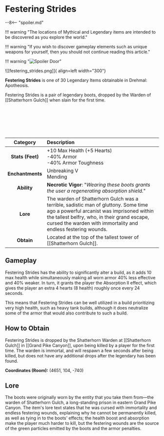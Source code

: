 # Festering Strides

--8<-- "spoiler.md"

!!! warning "The locations of Mythical and Legendary items are intended to be discovered as you explore the world."

!!! warning "If you wish to discover gameplay elements such as unique weapons for yourself, then you should not continue reading this article."

!!! warning "![Spoiler Door](/assets/img/spoiler_door.png)"

![[festering_strides.png]]{ align=left width="300"}

**Festering Strides** is one of 30 Legendary Items obtainable in Drehmal: Apotheosis.

Festering Strides is a pair of legendary boots, dropped by the Warden of [[Shatterhorn Gulch]] when slain for the first time.

<br> <br> <br> <br> <br>

| Category | Description |
|:--------------------------------:|:-----------------------------------------------------------------------------------------------------------------------------------------------------------------------------|
| **Stats (Feet)**              | +10 Max Health (+5 Hearts) <br> -40% Armor <br> -40% Armor Toughness            |
| **Enchantments**              | Unbreaking V <br> Mending |
| **Ability**                   | **Necrotic Vigor**: "*Wearing these boots grants the user a regenerating absorption shield.*" |
| **Lore**                      | The warden of Shatterhorn Gulch was a terrible, sadistic man of gluttony. Some time ago a powerful arcanist was imprisoned within the tallest belfry, who, in their grand escape, cursed the warden with immortality and endless festering wounds. |
| **Obtain**                    | Located at the top of the tallest tower of [[Shatterhorn Gulch]].   |

## Gameplay
Festering Strides has the ability to significantly alter a build, as it adds 10 max health while simultaneously making all worn armor 40% less effective and 40% weaker. In turn, it grants the player the Absorption II effect, which gives the player an extra 4 hearts (8 health) roughly once every 24 seconds.

This means that Festering Strides can be well utilized in a build prioritizing very high health, such as heavy tank builds, although it does neutralize some of the armor that would also contribute to such a build.

## How to Obtain
Festering Strides is dropped by the Shatterhorn Warden at [[Shatterhorn Gulch]] in [[Grand Pike Canyon]], upon being killed by a player for the first time. The warden is immortal, and will respawn a few seconds after being killed, but does not have any additional drops after the legendary has been found.

**Coordinates (Room):** (4651, 104, -740)

## Lore
The boots were originally worn by the entity that you take them from—the warden of Shatterhorn Gulch, a long-standing prison in eastern Grand Pike Canyon. The item's lore text states that he was cursed with immortality and endless festering wounds, explaining why he cannot be permanently killed, as well as tying in to the boots' effects; the health boost and absorption make the player much harder to kill, but the festering wounds are the source of the green particles emitted by the boots and the armor penalties.

